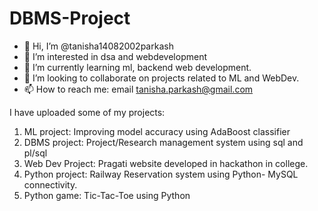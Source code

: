 # DBMS-Project
- 👋 Hi, I’m @tanisha14082002parkash
- 👀 I’m interested in dsa and webdevelopment
- 🌱 I’m currently learning ml, backend web development.
- 💞️ I’m looking to collaborate on projects related to ML and WebDev.
- 📫 How to reach me: email tanisha.parkash@gmail.com

<!---
tanisha14082002parkash/tanisha14082002parkash is a ✨ special ✨ repository because its `README.md` (this file) appears on your GitHub profile.
You can click the Preview link to take a look at your changes.
--->
I have uploaded some of my projects:
1. ML project: Improving model accuracy using AdaBoost classifier
2. DBMS project: Project/Research management system using sql and pl/sql
3. Web Dev Project: Pragati website developed in hackathon in college.
4. Python project: Railway Reservation system using Python- MySQL connectivity.
5. Python game: Tic-Tac-Toe using Python
